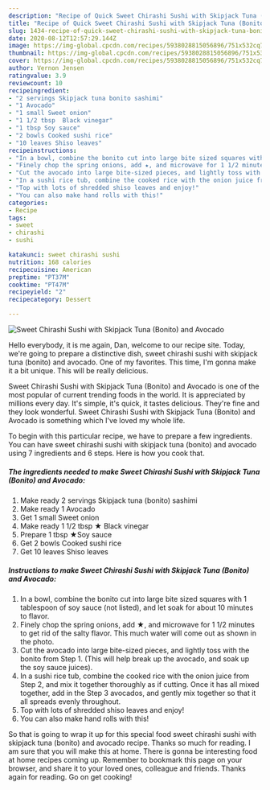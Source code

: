 ```yaml
---
description: "Recipe of Quick Sweet Chirashi Sushi with Skipjack Tuna (Bonito) and Avocado"
title: "Recipe of Quick Sweet Chirashi Sushi with Skipjack Tuna (Bonito) and Avocado"
slug: 1434-recipe-of-quick-sweet-chirashi-sushi-with-skipjack-tuna-bonito-and-avocado
date: 2020-08-12T12:57:29.144Z
image: https://img-global.cpcdn.com/recipes/5938028815056896/751x532cq70/sweet-chirashi-sushi-with-skipjack-tuna-bonito-and-avocado-recipe-main-photo.jpg
thumbnail: https://img-global.cpcdn.com/recipes/5938028815056896/751x532cq70/sweet-chirashi-sushi-with-skipjack-tuna-bonito-and-avocado-recipe-main-photo.jpg
cover: https://img-global.cpcdn.com/recipes/5938028815056896/751x532cq70/sweet-chirashi-sushi-with-skipjack-tuna-bonito-and-avocado-recipe-main-photo.jpg
author: Vernon Jensen
ratingvalue: 3.9
reviewcount: 10
recipeingredient:
- "2 servings Skipjack tuna bonito sashimi"
- "1 Avocado"
- "1 small Sweet onion"
- "1 1/2 tbsp  Black vinegar"
- "1 tbsp Soy sauce"
- "2 bowls Cooked sushi rice"
- "10 leaves Shiso leaves"
recipeinstructions:
- "In a bowl, combine the bonito cut into large bite sized squares with 1 tablespoon of soy sauce (not listed), and let soak for about 10 minutes to flavor."
- "Finely chop the spring onions, add ★, and microwave for 1 1/2 minutes to get rid of the salty flavor. This much water will come out as shown in the photo."
- "Cut the avocado into large bite-sized pieces, and lightly toss with the bonito from Step 1. (This will help break up the avocado, and soak up the soy sauce juices)."
- "In a sushi rice tub, combine the cooked rice with the onion juice from Step 2, and mix it together thoroughly as if cutting. Once it has all mixed together, add in the Step 3 avocados, and gently mix together so that it all spreads evenly throughout."
- "Top with lots of shredded shiso leaves and enjoy!"
- "You can also make hand rolls with this!"
categories:
- Recipe
tags:
- sweet
- chirashi
- sushi

katakunci: sweet chirashi sushi 
nutrition: 168 calories
recipecuisine: American
preptime: "PT37M"
cooktime: "PT47M"
recipeyield: "2"
recipecategory: Dessert

---
```



![Sweet Chirashi Sushi with Skipjack Tuna (Bonito) and Avocado](https://img-global.cpcdn.com/recipes/5938028815056896/751x532cq70/sweet-chirashi-sushi-with-skipjack-tuna-bonito-and-avocado-recipe-main-photo.jpg)

Hello everybody, it is me again, Dan, welcome to our recipe site. Today, we're going to prepare a distinctive dish, sweet chirashi sushi with skipjack tuna (bonito) and avocado. One of my favorites. This time, I'm gonna make it a bit unique. This will be really delicious.

Sweet Chirashi Sushi with Skipjack Tuna (Bonito) and Avocado is one of the most popular of current trending foods in the world. It is appreciated by millions every day. It's simple, it's quick, it tastes delicious. They're fine and they look wonderful. Sweet Chirashi Sushi with Skipjack Tuna (Bonito) and Avocado is something which I've loved my whole life.




To begin with this particular recipe, we have to prepare a few ingredients. You can have sweet chirashi sushi with skipjack tuna (bonito) and avocado using 7 ingredients and 6 steps. Here is how you cook that.

<!--inarticleads1-->

##### The ingredients needed to make Sweet Chirashi Sushi with Skipjack Tuna (Bonito) and Avocado:

1. Make ready 2 servings Skipjack tuna (bonito) sashimi
1. Make ready 1 Avocado
1. Get 1 small Sweet onion
1. Make ready 1 1/2 tbsp ★ Black vinegar
1. Prepare 1 tbsp ★Soy sauce
1. Get 2 bowls Cooked sushi rice
1. Get 10 leaves Shiso leaves




<!--inarticleads2-->

##### Instructions to make Sweet Chirashi Sushi with Skipjack Tuna (Bonito) and Avocado:

1. In a bowl, combine the bonito cut into large bite sized squares with 1 tablespoon of soy sauce (not listed), and let soak for about 10 minutes to flavor.
1. Finely chop the spring onions, add ★, and microwave for 1 1/2 minutes to get rid of the salty flavor. This much water will come out as shown in the photo.
1. Cut the avocado into large bite-sized pieces, and lightly toss with the bonito from Step 1. (This will help break up the avocado, and soak up the soy sauce juices).
1. In a sushi rice tub, combine the cooked rice with the onion juice from Step 2, and mix it together thoroughly as if cutting. Once it has all mixed together, add in the Step 3 avocados, and gently mix together so that it all spreads evenly throughout.
1. Top with lots of shredded shiso leaves and enjoy!
1. You can also make hand rolls with this!




So that is going to wrap it up for this special food sweet chirashi sushi with skipjack tuna (bonito) and avocado recipe. Thanks so much for reading. I am sure that you will make this at home. There is gonna be interesting food at home recipes coming up. Remember to bookmark this page on your browser, and share it to your loved ones, colleague and friends. Thanks again for reading. Go on get cooking!
